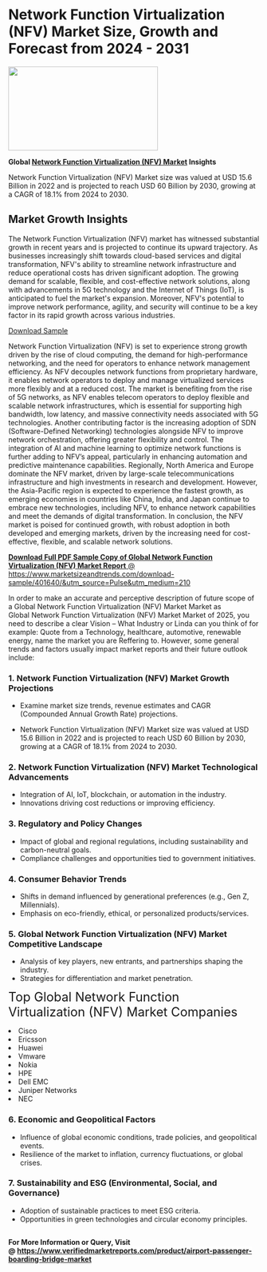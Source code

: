<H1>Network Function Virtualization (NFV) Market Size, Growth and Forecast from 2024 - 2031</H1><img class="aligncenter size-medium wp-image-584254" src="https://thirdeyenews.in/wp-content/uploads/2024/09/Global-Market-Research-300x168.jpeg" alt="" width="300" height="168" /><p><strong>Global&nbsp;<a href="https://www.marketsizeandtrends.com/download-sample/401640/&amp;utm_source=Pulse&amp;utm_medium=210">Network Function Virtualization (NFV) Market</a> Insights</strong></p><p>Network Function Virtualization (NFV) Market size was valued at USD 15.6 Billion in 2022 and is projected to reach USD 60 Billion by 2030, growing at a CAGR of 18.1% from 2024 to 2030.</p><p><h2>Market Growth Insights</h2> <p>The Network Function Virtualization (NFV) market has witnessed substantial growth in recent years and is projected to continue its upward trajectory. As businesses increasingly shift towards cloud-based services and digital transformation, NFV's ability to streamline network infrastructure and reduce operational costs has driven significant adoption. The growing demand for scalable, flexible, and cost-effective network solutions, along with advancements in 5G technology and the Internet of Things (IoT), is anticipated to fuel the market's expansion. Moreover, NFV's potential to improve network performance, agility, and security will continue to be a key factor in its rapid growth across various industries.</p> <p><a href="#">Download Sample</a></p> <p>Network Function Virtualization (NFV) is set to experience strong growth driven by the rise of cloud computing, the demand for high-performance networking, and the need for operators to enhance network management efficiency. As NFV decouples network functions from proprietary hardware, it enables network operators to deploy and manage virtualized services more flexibly and at a reduced cost. The market is benefiting from the rise of 5G networks, as NFV enables telecom operators to deploy flexible and scalable network infrastructures, which is essential for supporting high bandwidth, low latency, and massive connectivity needs associated with 5G technologies. Another contributing factor is the increasing adoption of SDN (Software-Defined Networking) technologies alongside NFV to improve network orchestration, offering greater flexibility and control. The integration of AI and machine learning to optimize network functions is further adding to NFV’s appeal, particularly in enhancing automation and predictive maintenance capabilities. Regionally, North America and Europe dominate the NFV market, driven by large-scale telecommunications infrastructure and high investments in research and development. However, the Asia-Pacific region is expected to experience the fastest growth, as emerging economies in countries like China, India, and Japan continue to embrace new technologies, including NFV, to enhance network capabilities and meet the demands of digital transformation. In conclusion, the NFV market is poised for continued growth, with robust adoption in both developed and emerging markets, driven by the increasing need for cost-effective, flexible, and scalable network solutions.</p> <p><a href="#"></p><p><span class=""><strong>Download Full PDF Sample Copy of Global Network Function Virtualization (NFV) Market Report</strong> @ <a href="https://www.marketsizeandtrends.com/download-sample/401640/&amp;utm_source=Pulse&amp;utm_medium=210" target="_blank">https://www.marketsizeandtrends.com/download-sample/401640/&amp;utm_source=Pulse&amp;utm_medium=210</a></span></p><p>In order to make an accurate and perceptive description of future scope of a Global&nbsp;Network Function Virtualization (NFV) Market Market as Global&nbsp;Network Function Virtualization (NFV) Market Market of 2025, you need to describe a clear Vision &ndash; What Industry or Linda can you think of for example: Quote from a Technology, healthcare, automotive, renewable energy, name the market you are Reffering to. However, some general trends and factors usually impact market reports and their future outlook include:</p><h3>1.&nbsp;<strong>Network Function Virtualization (NFV) Market Growth Projections</strong></h3><ul><li>Examine market size trends, revenue estimates and CAGR (Compounded Annual Growth Rate) projections.</li><li><p>Network Function Virtualization (NFV) Market size was valued at USD 15.6 Billion in 2022 and is projected to reach USD 60 Billion by 2030, growing at a CAGR of 18.1% from 2024 to 2030.</p></li></ul><h3>2.&nbsp;<strong>Network Function Virtualization (NFV) Market Technological Advancements</strong></h3><ul><li>Integration of AI, IoT, blockchain, or automation in the industry.</li><li>Innovations driving cost reductions or improving efficiency.</li></ul><h3>3.&nbsp;<strong>Regulatory and Policy Changes</strong></h3><ul><li>Impact of global and regional regulations, including sustainability and carbon-neutral goals.</li><li>Compliance challenges and opportunities tied to government initiatives.</li></ul><h3>4.&nbsp;<strong>Consumer Behavior Trends</strong></h3><ul><li>Shifts in demand influenced by generational preferences (e.g., Gen Z, Millennials).</li><li>Emphasis on eco-friendly, ethical, or personalized products/services.</li></ul><h3>5.&nbsp;<strong>Global Network Function Virtualization (NFV) Market Competitive Landscape</strong></h3><ul><li>Analysis of key players, new entrants, and partnerships shaping the industry.</li><li>Strategies for differentiation and market penetration.</li></ul><p data-pm-slice="1 1 []"><span style="color: inherit; font-family: inherit; font-size: 25px;">Top Global Network Function Virtualization (NFV) Market Companies</span></p><div class="" data-test-id=""><p><li>Cisco</li><li> Ericsson</li><li> Huawei</li><li> Vmware</li><li> Nokia</li><li> HPE</li><li> Dell EMC</li><li> Juniper Networks</li><li> NEC</li></p></div><h3>6.&nbsp;<strong>Economic and Geopolitical Factors</strong></h3><ul><li>Influence of global economic conditions, trade policies, and geopolitical events.</li><li>Resilience of the market to inflation, currency fluctuations, or global crises.</li></ul><h3>7.&nbsp;<strong>Sustainability and ESG (Environmental, Social, and Governance)</strong></h3><ul><li>Adoption of sustainable practices to meet ESG criteria.</li><li>Opportunities in green technologies and circular economy principles.</li></ul><h2><strong style="font-size: 14px;">For More Information or Query, Visit @&nbsp;</strong><a style="background-color: #ffffff; font-size: 14px;" href="https://www.marketsizeandtrends.com/report/network-function-virtualization-nfv-market/" target="_blank">https://www.verifiedmarketreports.com/product/airport-passenger-boarding-bridge-market</a></h2>
